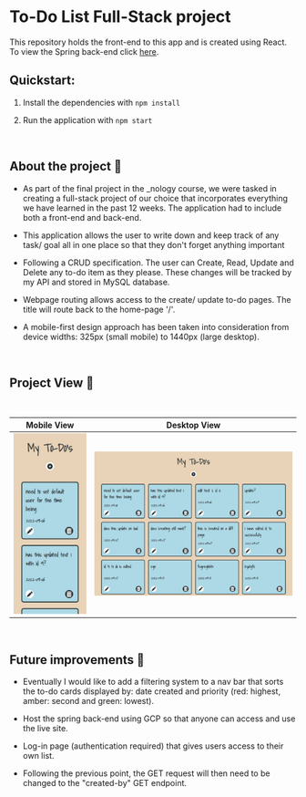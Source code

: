 # To-Do List Full-Stack project

This repository holds the front-end to this app and is created using React. To view the Spring back-end click [here](https://github.com/kav97/todo).

## Quickstart:

1. Install the dependencies with `npm install`

2. Run the application with `npm start`

</br>

## About the project 💭

- As part of the final project in the _nology course, we were tasked in creating a full-stack project of our choice that incorporates everything we have learned in the past 12 weeks. The application had to include both a front-end and back-end. 

- This application allows the user to write down and keep track of any task/ goal all in one place so that they don't forget anything important

- Following a CRUD specification. The user can Create, Read, Update and Delete any to-do item as they please. These changes will be tracked by my API and stored in MySQL database.

- Webpage routing allows access to the create/ update to-do pages. The title will route back to the home-page '/'.

- A mobile-first design approach has been taken into consideration from device widths: 325px (small mobile) to 1440px (large desktop).

</br>

## Project View 📱

</br>

| Mobile View | Desktop View |
|:---:|:---:|
|![](./src/assets/images/mobile-view.jpg)| ![](./src/assets/images/desktop-view.jpg)|

</br>

## Future improvements 🌟

- Eventually I would like to add a filtering system to a nav bar that sorts the to-do cards displayed by: date created and priority (red: highest, amber: second and green: lowest).

- Host the spring back-end using GCP so that anyone can access and use the live site.

- Log-in page (authentication required) that gives users access to their own list.

- Following the previous point, the GET request will then need to be changed to the "created-by" GET endpoint.